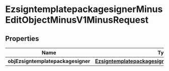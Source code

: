 
# EzsigntemplatepackagesignerMinusEditObjectMinusV1MinusRequest

## Properties
Name | Type | Description | Notes
------------ | ------------- | ------------- | -------------
**objEzsigntemplatepackagesigner** | [**EzsigntemplatepackagesignerMinusRequestCompound**](EzsigntemplatepackagesignerMinusRequestCompound.md) |  | 



